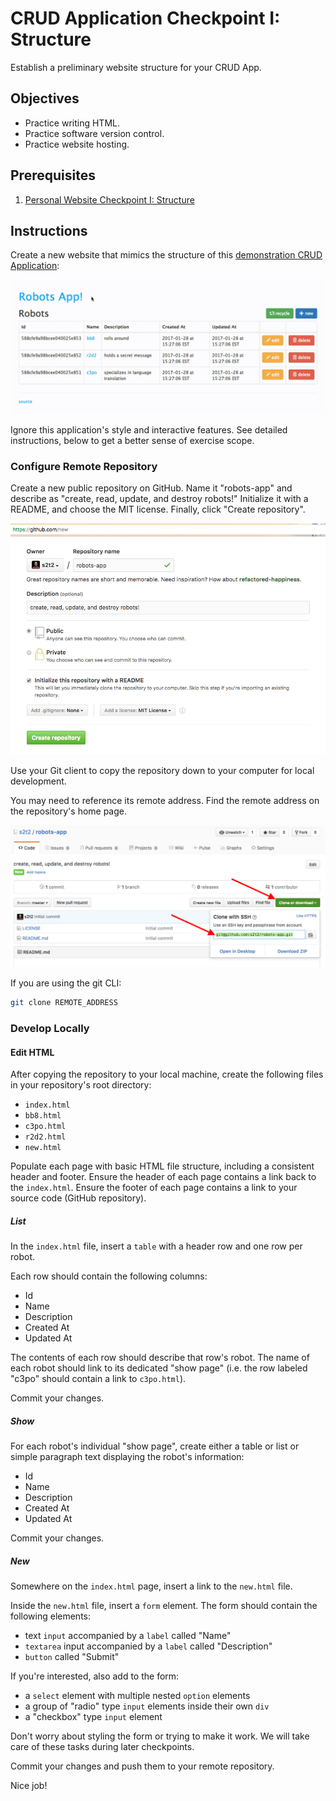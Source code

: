 # CRUD Application Checkpoint I: Structure

Establish a preliminary website structure for your CRUD App.

## Objectives

  * Practice writing HTML.
  * Practice software version control.
  * Practice website hosting.

## Prerequisites

  1. [Personal Website Checkpoint I: Structure](/projects/personal-website/checkpoints/structure/checkpoint.md)

## Instructions

Create a new website that mimics the structure of this [demonstration CRUD Application](https://react-robots.herokuapp.com/):

![a screencast depicting usage of a CRUD application. the application displays a table of records. an individual record is displayed in detail when clicked. buttons are clicked and forms are submitted to create new records and edit records. buttons are pressed to delete records and restore the entire set of original records.](/projects/crud-application/demo.gif)

Ignore this application's style and interactive features. See detailed instructions, below to get a better sense of exercise scope.

### Configure Remote Repository

Create a new public repository on GitHub. Name it "robots-app" and describe as "create, read, update, and destroy robots!" Initialize it with a README, and choose the MIT license. Finally, click "Create repository".

![a screenshot depicting how to create a new repository](step-1.png)

Use your Git client to copy the repository down to your computer for local development.

You may need to reference its remote address. Find the remote address on the repository's home page.

![a screenshot depicting how to create a new repository](step-2.png)

If you are using the git CLI:

```` sh
git clone REMOTE_ADDRESS
````

### Develop Locally

#### Edit HTML

After copying the repository to your local machine, create the following files in your repository's root directory:

  + `index.html`
  + `bb8.html`
  + `c3po.html`
  + `r2d2.html`
  + `new.html`

Populate each page with basic HTML file structure, including a consistent header and footer. Ensure the header of each page contains a link back to the `index.html`. Ensure the footer of each page contains a link to your source code (GitHub repository).

##### List

In the `index.html` file, insert a `table` with a header row and one row per robot.

Each row should contain the following columns:

  + Id
  + Name
  + Description
  + Created At
  + Updated At

The contents of each row should describe that row's robot. The name of each robot should link to its dedicated "show page" (i.e. the row labeled "c3po" should contain a link to `c3po.html`).

Commit your changes.

##### Show

For each robot's individual "show page", create either a table or list or simple paragraph text displaying the robot's information:

  + Id
  + Name
  + Description
  + Created At
  + Updated At

Commit your changes.

##### New

Somewhere on the `index.html` page, insert a link to the `new.html` file.

Inside the `new.html` file, insert a `form` element. The form should contain the following elements:

  + text `input` accompanied by a `label` called "Name"
  + `textarea` input accompanied by a `label` called "Description"
  + `button` called "Submit"

If you're interested, also add to the form:

  + a `select` element with multiple nested `option` elements
  + a group of "radio" type `input` elements inside their own `div`
  + a "checkbox" type `input` element

Don't worry about styling the form or trying to make it work. We will take care of these tasks during later checkpoints.

Commit your changes and push them to your remote repository.

Nice job!
